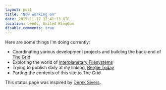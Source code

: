 ```yaml
---
layout: post
title: "Now working on"
date: 2015-11-17 12:41:13 UTC
location: Leeds, United Kingdom
disable_comments: true
---
```

Here are some things I'm doing currently:

* Coordinating various development projects and building the back-end of [The Grid](https://thegrid.io/)
* Exploring the world of [Interplanetary Filesystems](https://ipfs.io/)
* Trying to publish daily at my linklog, [Bergie Today](http://bergie.today/)
* Porting the contents of this site to The Grid

This status page was inspired by [Derek Sivers](https://sivers.org/nowff).
